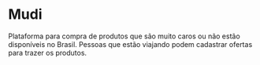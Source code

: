 # Mudi
Plataforma para compra de produtos que são muito caros ou não estão disponíveis no Brasil. Pessoas que estão viajando podem cadastrar ofertas para trazer os produtos.
